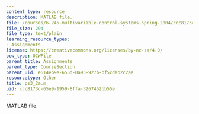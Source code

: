 ```yaml
---
content_type: resource
description: MATLAB file.
file: /courses/6-245-multivariable-control-systems-spring-2004/ccc8173c65e919598ffa3267452bb55e_ps3_2a.m
file_size: 294
file_type: text/plain
learning_resource_types:
- Assignments
license: https://creativecommons.org/licenses/by-nc-sa/4.0/
ocw_type: OCWFile
parent_title: Assignments
parent_type: CourseSection
parent_uid: e614eb9e-655d-0a93-927b-bf5cdab2c2ae
resourcetype: Other
title: ps3_2a.m
uid: ccc8173c-65e9-1959-8ffa-3267452bb55e
---
```

MATLAB file.